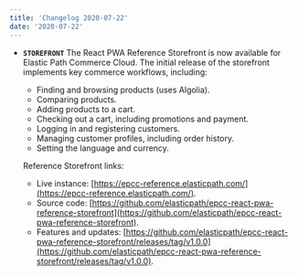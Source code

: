 ```yaml
---
title: 'Changelog 2020-07-22'
date: '2020-07-22'
---
```

- **`STOREFRONT`** The React PWA Reference Storefront is now available for Elastic Path Commerce Cloud. The initial release of the storefront implements key commerce workflows, including:

  - Finding and browsing products (uses Algolia).
  - Comparing products.
  - Adding products to a cart.
  - Checking out a cart, including promotions and payment.
  - Logging in and registering customers.
  - Managing customer profiles, including order history.
  - Setting the language and currency.

  Reference Storefront links:

  - Live instance: [https://epcc-reference.elasticpath.com/](https://epcc-reference.elasticpath.com/).
  - Source code: [https://github.com/elasticpath/epcc-react-pwa-reference-storefront](https://github.com/elasticpath/epcc-react-pwa-reference-storefront).
  - Features and updates: [https://github.com/elasticpath/epcc-react-pwa-reference-storefront/releases/tag/v1.0.0](https://github.com/elasticpath/epcc-react-pwa-reference-storefront/releases/tag/v1.0.0).
